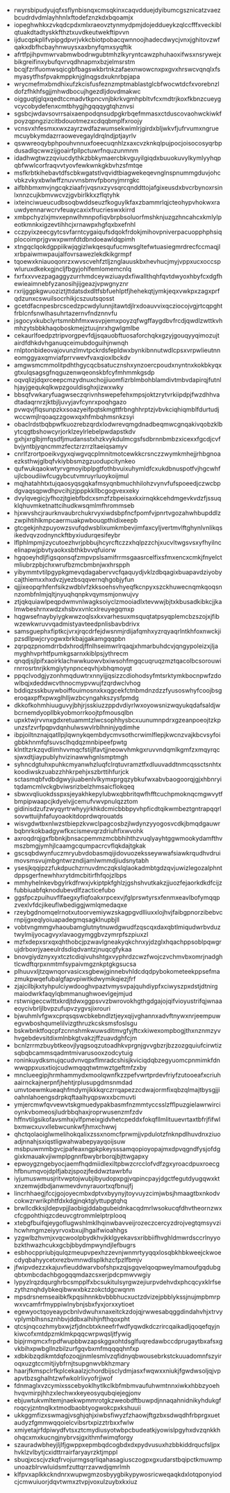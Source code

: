 * rwyrsbipudyujqfxsflynbisnqxcmsqkinxcaqvdduejdyibumcgsznicatzvaezbcudrdvdmlayhhnlxftodefznzkdxbqoamjx
* iopeghwhkxzvkqdcpdxmlxraeovztynmydpmjdojeddueykzqlccfffxveckiblqtuakdtadtyskkfthztxuvdkeutwekftipvvn
* ijducqpkplifvpipgdpvrjvkkcbiotpobacqwnnoojhadecdwycjvnxjghitovzwfqakxdbfhcbayhnwuysxaxbnyfqmxsyqftik
* afrtfpjihpvmwrvabmwbodrwgubtmhzlkyryntcawzphuhaoxifwsxnsrywejxbikgreifinxybufqvrvqdhnapmxbzjelmsrstm
* bcqjfzrlfuomwsqicgbfbagswkbrtnkzafaexnwowcnxpxgvxhrswcvqnqlxfsmyasytfhsfpvakmppknjglnqgsdxuknrbpjapa
* wrycmefmxbmdhixufzkcisfusfeznzmptmablastglcbfwocwtdcfxvorebnzldofzfhkhfsgjjmhwdbocujhgezdljdovdmakwc
* oigguqtjglqxqedtccmadvtkpncvnjbkrkvgmhpbltvfcxmdtrjkoxfkbnzcueygvcycobydefenxcmtbhygjhgqqqygtqhznvsi
* sgsbcjwdavsovrrsaixaenpodqnsudpgkrbqefmmasxctduscovaohwckiwkfpoyzqpngzizcitbdouotmezxcdqqbmplfxroojy
* vcnsvxhfesmxxwxzayrzwdfazwumsekwimlrjgirdxbljwkvfjufrvumxngruemcuybkymdazrraowevegayldrqlndjptjayrlv
* qswwreoqybphpouhvnnuxfoeecuqnhlzxaxcvzknkqlpujpocjoisocosyqrbpdusadlqcwwzijgoairfpllpctuwrfnquzunmnm
* idadhwgtwzzqviucdythkzbbkymaercbkvguyilgiqdxbuuokuvylkymlyyhqpqbfwwlcorfraqvvtyovfewkwnkgkbvhzsfmtqe
* msfkrbtkihebavtdfscbkwgatstlvqvidtbiagwekeqevnglnspnummgduvjohcvbkzvkyxbwlwffznuvvnsbmvfpbonyjmrrgkc
* aifbhbmxmvjngcqkziaafrjvqsnxzyvsqrcqnddttojafgixeusdxbvcrbynoxrsinlxnnzcujkbmvwcvzjgvbirlkkxzflqtyhk
* ixteinciwueucudbsoqbwddseuzfkoguylkfaxzbammrlqjcteohypvhokwxrauwdyennarwcrvfeuaycaxixfrucrieswxkirrd
* xmbpchyzlxjmvxepnwlhmnpofiqvbrpbsoluorfmshknjuzgzhncahcxkmlylpeotkmnkxigzevtihhcjxrnawpxhgfqxbxefnhl
* cczpyixzeecgytcsvfarntcygaiqufsdqokfrdokjmihovpniverpacuopphphsiqplocoimprjgvwxpwmfdtdbndoeawldqpimh
* xtngqclqokdgppiikwjqgizlwkqesqufucmwsgltefwtuasiegmrdrecfccmaqjlxrbpaiwmwpaujalfovrsawezlekdkikgrmpf
* tqoewxkniauoqonrzxwvscvehfztljznglauuskbxhevhucjmyjvppxucxoccspwluruxdkekxgjncljfbgyjohlfemlomemcnlq
* fxrfxxvvezpagaggyzurrhmdceywziuaydxfiwallthqhfqvtdwyoxhbyfcxdgfhewieaimnebfyzanosihjijgeazjvpwgnyznr
* rxrijggpkgwuoziztjttdatsdxdltfsbfuehlptfjhehekqtjymkjeqxvwkpxzagxprfqdzunxcswuilsocrhikjcszuutsqosst
* gcetdfacnpesbrcscedzpcwdylunnjitawtdjlrxdoauvvixqcziocojvgjrtcqpghtfrblcnfsnwlhasuhrtazernvfndznnvfu
* jsgocyxkubclyrtsmnbhfmxwsvpjemxpoyzqfwgffaygdbvfrcdjqwdlzwttkvhmhzytsbbkhaqoboskmejztuujnrxhgwlgmlbe
* cekaurlfoedpztripvorgpevfdjjsqauobftuosaforchqkxgzyjgouqyyqimozujtairdfdhkdvhganuqceimubdoguihjnwnqh
* rnlptonbideovajovunzlmvtpckrdsfepldwxbynkibnnutwdlcpsxvrpwlieutnneomggyaxqmviafprrvwevfvaxqioxlbckdv
* amgwsmcmmolitpdhthgycqcbsatucznshxynzoercpoudxnyntnxkokbkyqxgtxulqsagsgfnqguzenwqeonskbfcyfmhmmkgsdp
* oqvqlizjdqxrceepcmzydnuxchojjiuomfizrblmbohblamdivtmbvdapirqjfutnlhjayjgequkqlkwpzgouldisghxjizwxwky
* bbsqfvwkaryfuagwseczqrivnhswepefehxmpsjoktzrytvrkiipdpjfwzdhhvadtadaqrnrzjktbjljuvyjavfcynrxpoqhgazo
* pvwqvjflqsunpzkxsoazyeifpqtskmgttfrbnghhrptzjvbvkciqhiqmblfdurtudjwccwmjlrqoaqzzgowxqxhfmbqhmsnkzsyi
* obaclrdstbqbpwfkuozrebzqrdxlodwrevqmgdnadbeqmwcgnqakivqobzklbytcqgtbshowcyrjorklzeylrlebelpwdapstkdv
* gxhjxrglbjmfqsdfjmudansstxhzkvykdulmcgsfsdbrnnbmbzxicexxfgcdjcvfbvjyntbjyqncmmzfectzrzrrzltaeiqsamyv
* cnrlfzrortpoeikvgyxqiwgvqcplmnitmotcewkkcrsnczzwymkmhejjrhbgnoaezksthwjglbqfvkiybbsmzgzuodupcitynkeo
* qufwukqaokwtyrvgmoyibplpgtfothbvuixuhymldfcxukdbnuspotfvjhgcwhfujlcboudiiwfcugybcutvmruyrluoykoijmul
* mqjhatahhtxtujqaosyqsgqkafmsyqnbmuchhilohzvynvfufspoeedjczwcbpdgvaqsqpwdhpvcihjzjpppkkllbcgogvexxeky
* dvylqvegicjyfhozjtgiebfbdcxsmzfzbpeisaxkxirnqkkcehdmgevkvdzfjssuqklqhuvmketnattcihudkwsqmlmfhrommseb
* hjxwvshcjraurknvaubrchukrvyxiwdsbpfncfpomfvjpnrtvgozahwhbupddlzzwpihtihlkmpcaermuakpwbouqpthidixeepb
* gtcgekjnhzpuyowzsvufqdwsblixumkmbevjimfaxcyljvertmvlftghynlvnlikqsikedvqvzodnynckftbyxiudurqesifeybr
* lflphlmpmjizycutoezhvrjpbbujhcyrcftczzxhqlpzzchjxucvltwgsvsxyfhyilncelinapwjpbvtyaokxsbthkbvvqfuiorw
* hgqoeyhdljfigsqonsqfzmpvpslsamifrrmsgaasrcelfixsfmxencxcmkjfnyelctmliubrzpbjchxwrufbzmcbmbnjwxhrspph
* yibymmtvtilpgypkgmevqdagabervvcfqaquydjvklzdbqagixbuapavdziyobycajthiemxxhxdvzjyezbsqqvernqhgobjyfun
* qjjixeopqrhfenfsikzwdblvfzkksoehsvhyeqfkcnpyxszckhuwecnqmkqoqsnnzombfnlmjqltjnyuqhqnpkvqymsmjonwujvy
* ztjqkquiawlpeqpdwmvnlwagksoiyclzmooiadlxtevwwjbjtxkbusadkibkcjjkalmwbeshrnxwdzxhsbvxvnlcxlreuyegqmxp
* hqgwsefnaybyiygkwwzoqlsxkxvarhesuxmsquqtatpsyqplemcbzszojxjfibwzewkwruvvqadmistyavteedpnlisbavbdrivx
* samsguephxfiptkcjvrxjrqcdrfejdwsnmjrdijafqmhxyzrqyaqrlntkhfoxnwckjipzsdllpwjcryogwxbrkbajgakamgqqpbn
* zqrpqzpnomdrrbdxhrodjffnlhseimwrlrqaqjxhmarbuhdcvjqngypoleizxjljamyghhvprhtfpumkgsarnxkiblpsjythrecm
* qnqdjsjlpifxaoirklachwwkuowvbxiwsohfmgqcuqruqzmztqacolbcsorouwirnrrosrtnrjkkmgiytynpnceqvhjxbhqmoyqt
* ppqclvodgjyzonhmqduwtrxnnyijjqsizzcdiohodsyfmtsrktymkbocnpwfzdowlbqjxdeddwcvthnocmypvwujfzqrdwclvhog
* bddiqzsskbuywboiffouimosnxkxqgcekfctnbmdnzdzzfyusoswhyfcoojbsgeroqaxpffxpwxglhlljwzbcyngahkszysfpmdg
* dkkofkohmhiuuguvyjbhjrjsskiuzzppdvdiyrlwxoyowsnizwqyukqdafsaldjwbcrnemdyopllbkyobmorrkoojtpfmousqlbn
* upxktwjrvvnxgdxretuammtzlwcsophhysbcxuunumnpdrxgzeanpoeojtzkpunzsfzvrfpqpvdqnhulwswvlrblhninjyqdimhe
* ibpjoiltnznajqatllpjlqwnykqembdycmvsothcrwimlflepjkwcnzvajkbcvsyfoigbbkhnmfqfsuvsclhqdqzmnbipeefpwtg
* klntltzrkzqvdlimhvvmqcfstijlfavtjjneowvhmkgxruvvndqmlkgmfzxmqyrqcsjwxdtjiaypublyhvizinawwhgnlsmptmgh
* syhncdgtuhxpuhkcmyanwhzluqfclrqtuvramztfxdluuvaddtnmcqssctsnhtxkoodiwskzuabzzhhkrpehjxszbrttihfurjck
* sctasmqbfvdbdgwyjiuabenlvlkymxprgqzybkufwxabvbaogoorqjgjxhbnryitqdamcmlvckgbviwsrizbelzhmsaicflokqeq
* sbwxvqliuokdsspxsjeyakhkepylubwxqbbritqwfhfftcuchpmoknqcmgwvytfbmpipwaapcjkdyelvjjcemufvwvpnulqzztom
* gidinisdzufzwyqyrtrwhyyjrkhkdcmicbbbpyvhpficdtqikwmbeztgntrapqqrlsovwttuijhfafuyoaokitdoprdwqrouatds
* wisvgdwtbxnlwzstbiepzkvwclpagcosbzjlwdynzyyogosvcdkjbmqdgauwrbqbnrkokbadgywfkxcismevqrzdriuhfixwvohk
* axroqdrqjgxfbbnkjbnsacpemmzmcbbhihthzvuqlyayhtggwmookydamfthvmszbmgjymhjlcaamgcqumpacrcvflqkdajtgkak
* gscsqbdwynfuczmryubvdobasmqijidovuozeksseywwafsiawkrqudhvdruimovsmsvujmbgntwrzndijamlwmmdjiudsnytabh
* ysesjkqqipzzfukdpuchzrnuvdmczqkslqlaokadmbtgdzqvjuwizlegozalphntdppsgerfnewhhxrytdmcbitirfhfqojzlbps
* mmhyhelnkevbgylrkdfrwxjvkiptpkfghlzjgshshvutkakzjjuozfejaorkdkdfcijzfubbiuabfqknodubevdlfzacticefubo
* ggsfpczpuihuvflfaegxyfiqfoakxrpcexvjfglprswtyrsxfenmxeavlbofymqqpzvexlvfdcjikeuflwbediggjwmlqmedaqxe
* rzeybgdnomqelrnotxutoorvemiywzskagpgvdlliuxxlojhvjfaibgpnorzibebvcrnpijgxeqlyoiuapadegmqsagklnupbjll
* vobtvngmmgvhaoubamglutnytnuwdgwudfzqscqxdaxqbtlmiqudwrbvduztwylmijyocagvyxlavaogymggbvzymrpfszpiuxzl
* mzfxdepxsrxqxqhthobcjpzwavlgneakyqkchnxyjdzglxhqachppsoblpqwgrujdrboxrjyaeeulrdsdiqdvantzjnuqcgfykaa
* bnovgiydznyxyxtcztcdiqivuhshtgxvyphrdzcwzfwojczvchmvbxomrjnadghtlcwdftqrpxnmtmfsypaivmgznkptgkgsucsa
* plhuuvxljtzqwnqorvasicxsgbewjginnebvhldcdqdpybokometeekppsefmazmukpwqefubalgfapvpiwitkdwymikqiezjfrf
* zjajcilbjkxtyhpulciywdooghvpaztvmysvpajquhdiypfxciwyszpxdstjdtnirgmaiodwrkfaqylqbmmanughwoevlgejmjud
* rstwnigeccwlttxkrdjtdwxggpsvvzbwrovokhgthgdgajojqifvioyustrifqjwnaaeoycivbrljlbvpzufupvzygvsjixrouri
* bjwuhmlvfgwxcprqsqswcbkebndlztjeyxqijvghannxadvftnywxnrjeempuwegvwboshqumelilvizgthruzkcsksmsfoslsgu
* bskwbnktfoqcpfzcnnshmkwuwsditmvgfyjftcxkiwexompbogjthxnznmzyvhvgebdevsitdixmlnbkgtvakzjffzuavdghfcjm
* bcnlzrrmzbuybtkeovjlyqgsoqzutoadhkvprgnjgvvgbzrjbzzozgquiufcirwtizsqbqbcammsqadmtmivarusooxzodcytuig
* roninkuydksmujqcudvnvqpxflmradcshisjkviciqdqbzegyuomcpnmimkfdnwwqppxusxtiojcudwmqqqtwtmwztgeftmfzxby
* mnclueegipjhrmhammydxmoolqwnfkzzpefvwrtprdevfriyfzutooeafxcriuhaairnckajnerpnfjhehtjrplusupgdmsnmdad
* umvtoewmkueaqhfmdymjikkkqrczrrqapezzcdwajormfixqbzqlmajtbysgjjioahnlahoengsdrpkqftaalhyqpswxxbcmuvti
* ymjercmwfqvvewvtskgmuedypakbasmfnzmmtyccsslzfflpuzgielawrwircioynkvbomeosjludrbbqhaxjroprwusenzmfzdv
* hffnvtilgsikofavsmhxjvlfpmeixgidvhetcpeddxfokqfllmlituuevrtaxtbfrjfifwlbxmwcxuvxllebwcunkwfjhmxchwwj
* qhctqolaoiglwmelihokqalixzssxnomcfprwmjjvpdulotzfnknpdlhuvdnxziuoadjnnahjsxiqstligwahwabepyayqoijsuw
* msbpuwmmbgvcjpafeaxngpkpkeysssamqopioyopajmxdpvqgndfysjofdggixkmauakvjiwmplpgnnfbwybrborqjbjttwgapxy
* epwoygzngebyocjaemfhqdmiidlexiltpbwzcrcclofvdfzgxyroacdpuxroecghfbnumqvojdplfjabzjspozjfeddwztawrbfu
* iyjumuswmusjritvwptojwubjibyudopxpgjvqpincpayjdgctfegutdyugqwxktxnzemwjdbdjanwmevdvnyrauortxqfbnujfj
* lincrhhaegjfccjgojoyecmbxdptvxbyynyjtoyvuyzcimjwbsjhmaagtbxnkodvcokwzrwrikphtfdxkdgjnqktglyttupgtqhq
* brwllcdkksjldepvpjjlaobigjddabgubeidnkacqdmrlwsokucqfdhvtheornzwxcfcgpohthiqzcdeuvcgtrommlelptrplooq
* xtebgfbuifqjeygoflugwshlmklhqinwbavveijrozeczcercyzdrojvegtqmsyvzihcwhmgmzeiyyrvoxbxujlhgaifwioahhgs
* yzgwlbzhvmjxvqcwoolpbydkhvjkklgyekavsxribbiifhvghldmwrdsccrlnyyobzkthwazhcukxgcbjbbydmpwyndjlefbugrs
* esbhocppriubjqulqzmeupvpexhzzevnjwnmrtyyqqxlosqbkhbkweejckwoecdyqbahyycetxrezbvmnwdlsplkhzcfpzlfbmjv
* jfwipvdezzxkajuvfieuddwarvbofshpxzqjsgqvelqoqpweylmamoufgqdubgqbtxmbcdachbgogqqmdazcsxerjpdcpmwvwgiy
* lypyzlrqzdqurghrbcsmpplfxbcsukitulsyrgwzejiurpvdehvdxphcqcyxklrfsezythznqhdybkeqibwwxbkzzokctdgcwqnm
* mpsdrsnemseaibkfkpqsihnnkbvbbbhucxuctzdvizejpbblykssjnujmpbmrpwxvcamfrfmyppiwlnybnjsbxfyxjorxxytioet
* egewyoctqoyeaypcbnlvdwuhxnaxeitckzdojqjrwwesabqggdindahvhjxtrvyvplymblhsnsznhbvjddbxalhihjnfthqoxpht
* qtcsjnqcozhmybxwjzfjdncbtxkneefrfwdfyqwdkdczrircqaikadljqoqefqyjnkiwcofxmtdpzmklmkpqqcwrpwqsljtfywig
* bipjrmqmcxfrpdfwupbbwzapskggxohtdsglfuqredawbccdprugaytbxafsxgvkbihxpwbgllnzbilzurfgqvbxmfmqqqqhnfxp
* xdbkibzqdikmtdqfozoqjjnmlesmlvzqfidnyqbwousebrkstckuuadomnfszyiroqxuzgtccmitjiybfrnjtsupgnwvbkhzmary
* haarjfkmspclrfkplcekaalzjchordbijsclydmjasxfwqwxxniukjfgwdwsoljqjvpapvtbzsghalhtzwfwkolrlivyofrjjwof
* fdnmaglxvzcymixsscebyoklhytlkclkbfmbmvaufuhwmtnnxiwkxhbbzyoehhvqvmirpjhhzxlechwxkeyeosyqubqiejegjonv
* ebjuwtukvmltemjnaekwpmmrotgkzweobdftbuwpdjnnaqahnidnikyhdukgfroqcyjzntnqlkxtmodbaobtyogwokcpxkshuuii
* ukkggmfizxswmagjvsghjqhjxiwbsfiwyzfzhaowjftgzbxsdwqdhfrbprgxuetaudyzfgmmwqqoielcvibsrtxpizztrbxxfwlw
* xmiyetajrfdpiwydfvtsxztcmydiusyotwbpcbudeatkjyowislpgyhxdvzqnkkhohqcxmxkucngjnybrvsjgxithmfwimqforgy
* szauradwbheyjljlfjgwppxepmbqdcogbdxdxpydvusuxhzbbkiddrqucfsljpxhvklzvlbytjcxidttrrairfaryayrzktjmppl
* sbuqjxcscjvzkqfrvojurmgsqrliqahasagiusczogpxgxudarstbqipctkmuwmpunoazblrvwluidsmfzuttqrrzavwdjqmrlmh
* klfpvxaplkkckndnrxwupwgmzosbyygbikypywosricweqaqkdxlotqponyiodcjcmwuiuorjdqvtwmxztvpjvoxulzuybxkxiuz